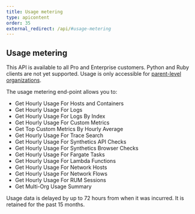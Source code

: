```yaml
---
title: Usage metering
type: apicontent
order: 35
external_redirect: /api/#usage-metering
---
```


## Usage metering

This API is available to all Pro and Enterprise customers. Python and Ruby clients are not yet supported. Usage is only accessible for [parent-level organizations][1].

The usage metering end-point allows you to:

* Get Hourly Usage For Hosts and Containers
* Get Hourly Usage For Logs
* Get Hourly Usage For Logs By Index
* Get Hourly Usage For Custom Metrics
* Get Top Custom Metrics By Hourly Average
* Get Hourly Usage For Trace Search
* Get Hourly Usage For Synthetics API Checks
* Get Hourly Usage For Synthetics Browser Checks
* Get Hourly Usage For Fargate Tasks
* Get Hourly Usage For Lambda Functions
* Get Hourly Usage For Network Hosts
* Get Hourly Usage For Network Flows
* Get Hourly Usage For RUM Sessions
* Get Multi-Org Usage Summary

Usage data is delayed by up to 72 hours from when it was incurred. It is retained for the past 15 months.

[1]: /account_management/multi_organization/
